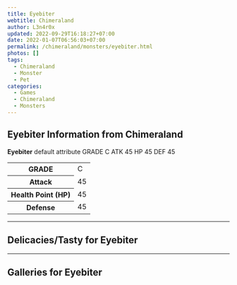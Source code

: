 ```yaml
---
title: Eyebiter
webtitle: Chimeraland
author: L3n4r0x
updated: 2022-09-29T16:18:27+07:00
date: 2022-01-07T06:56:03+07:00
permalink: /chimeraland/monsters/eyebiter.html
photos: []
tags:
  - Chimeraland
  - Monster
  - Pet
categories:
  - Games
  - Chimeraland
  - Monsters
---
```


<section id="bootstrap-wrapper"><link rel="stylesheet" href="https://cdn.statically.io/gh/dimaslanjaka/Web-Manajemen/40ac3225/css/bootstrap-4.5-wrapper.css"/><h1>Eyebiter Information from Chimeraland</h1><p><b>Eyebiter</b> default attribute GRADE C ATK 45 HP 45 DEF 45<table><tr><th>GRADE</th><td>C</td></tr><tr><th>Attack</th><td>45</td></tr><tr><th>Health Point (HP)</th><td>45</td></tr><tr><th>Defense</th><td>45</td></tr></table></p><hr/><h2>Delicacies/Tasty for Eyebiter</h2><hr/><div id="gallery"><h2>Galleries for Eyebiter</h2><div class="row"></div></div></section>